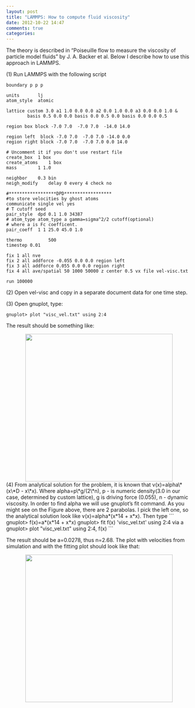 ```yaml
---
layout: post
title: "LAMMPS: How to compute fluid viscosity"
date: 2012-10-22 14:47
comments: true
categories: 
---
```


The theory is described in “Poiseuille flow to measure the viscosity of particle model fluids” by J. A. Backer et al. Below
I describe how to use this approach in LAMMPS.
<!--more-->
(1) Run LAMMPS with the following script
```
boundary p p p

units		lj
atom_style	atomic

lattice custom 3.0 a1 1.0 0.0 0.0 a2 0.0 1.0 0.0 a3 0.0 0.0 1.0 &
	    basis 0.5 0.0 0.0 basis 0.0 0.5 0.0 basis 0.0 0.0 0.5

region box block -7.0 7.0  -7.0 7.0  -14.0 14.0

region left  block -7.0 7.0  -7.0 7.0 -14.0 0.0
region right block -7.0 7.0  -7.0 7.0 0.0 14.0

# Uncomment it if you don't use restart file
create_box  1 box
create_atoms    1 box
mass        1 1.0

neighbor    0.3 bin
neigh_modify    delay 0 every 4 check no

#******************DPD******************
#to store velocities by ghost atoms
communicate single vel yes
# T cutoff seed
pair_style  dpd 0.1 1.0 34387
# atom_type atom_type a gamma=sigma^2/2 cutoff(optional)
# where a is Fc coefficent.
pair_coeff  1 1 25.0 45.0 1.0

thermo          500
timestep 0.01

fix 1 all nve
fix 2 all addforce -0.055 0.0 0.0 region left
fix 3 all addforce 0.055 0.0 0.0 region right
fix 4 all ave/spatial 50 1000 50000 z center 0.5 vx file vel-visc.txt

run 100000
```
(2) Open vel-visc and copy in a separate document data for one time step.


(3) Open gnuplot, type:
```
gnuplot> plot "visc_vel.txt" using 2:4
```
The result should be something like:
<center>
<img src="../../../../../images/velprofile1.png" width="400">
</center>
(4) From analytical solution for the problem, it is known that v(x)=alpha\*(x\*D - x\*x). Where alpha=p\*g/(2\*n), p - is numeric density(3.0 in our case,
determined by custom lattice), g is driving force (0.055), n - dynamic viscosity.
In order to find alpha we will use gnuplot’s fit command. As you might  see on the Figure above, there are 2 parabolas. I pick the left one, so the analytical solution look like v(x)=alpha*(x*14 + x*x). Then type
```
gnuplot> f(x)=a*(x*14 + x*x)
gnuplot> fit f(x) 'visc_vel.txt' using 2:4 via a
gnuplot> plot "visc_vel.txt" using 2:4, f(x)
```

The result should be a=0.0278, thus n=2.68. The plot with velocities from simulation and  with the fitting plot should look like that:
<center>
<img src="../../../../../images/velprofile2.png" width="400">
</center>